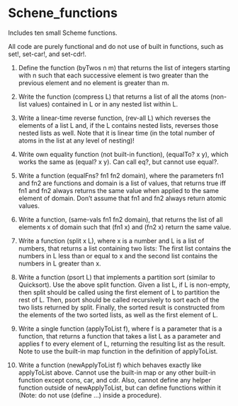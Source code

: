 # Schene_functions
Includes ten small Scheme functions. 

All code are purely functional and do not use of built in functions, such as set!, set-car!, and set-cdr!.

1) Define the function (byTwos n m) that returns the list of integers starting with n such that each successive element is two greater than the previous element and no element is greater than m.

2) Write the function (compress L) that returns a list of all the atoms (non-list values) contained in L or in any nested list within L.

3) Write a linear-time reverse function, (rev-all L) which reverses the elements of a list L and, if the L contains nested lists, reverses those nested lists as well. Note that it is linear time (in the total number of atoms in the list at any level of nesting)!

4) Write own equality function (not built-in function), (equalTo? x y), which works the same as (equal? x y). Can call eq?, but cannot use equal?.

5) Write a function (equalFns? fn1 fn2 domain), where the parameters fn1 and fn2 are functions and domain is a list of values, that returns true iff fn1 and fn2 always returns the same value when applied to the same element of domain. Don’t assume that fn1 and fn2 always return atomic values.

6) Write a function, (same-vals fn1 fn2 domain), that returns the list of all elements x of domain such that (fn1 x) and (fn2 x) return the same value.

7) Write a function (split x L), where x is a number and L is a list of numbers, that returns a list containing two lists: The first list contains the numbers in L less than or equal to x and the second list contains the numbers in L greater than x.

8) Write a function (psort L) that implements a partition sort (similar to Quicksort). Use the above split function. Given a list L, if L is non-empty, then split should be called using the first element of L to partition the rest of L. Then, psort should be called recursively to sort each of the two lists returned by split. Finally, the sorted result is constructed from the elements of the two sorted lists, as well as the first element of L.

9) Write a single function (applyToList f), where f is a parameter that is a function, that returns a function that takes a list L as a parameter and applies f to every element of L, returning the resulting list as the result. Note to use the built-in map function in the definition of applyToList.

10) Write a function (newApplyToList f) which behaves exactly like applyToList above. Cannot use the built-in map or any other built-in function except cons, car, and cdr. Also, cannot define any helper function outside of newApplyToList, but can define functions within it (Note: do not use (define ...) inside a procedure). 

